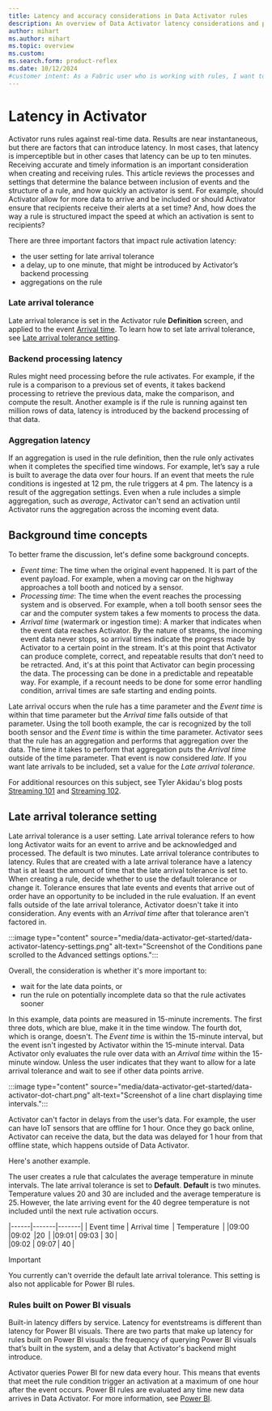 ```yaml
---
title: Latency and accuracy considerations in Data Activator rules
description: An overview of Data Activator latency considerations and performance when building Data Activator rules.
author: mihart
ms.author: mihart
ms.topic: overview
ms.custom:  
ms.search.form: product-reflex
ms.date: 10/12/2024
#customer intent: As a Fabric user who is working with rules, I want to understand the factors that help to determine when actions are included and excluded from rule reporting.
---
```


# Latency in Activator

Activator runs rules against real-time data. Results are near instantaneous, but there are factors that can introduce latency. In most cases, that latency is imperceptible but in other cases that latency can be up to ten minutes. Receiving accurate and timely information is an important consideration when creating and receiving rules. This article reviews the processes and settings that determine the balance between inclusion of events and the structure of a rule, and how quickly an activator is sent. For example, should Activator allow for more data to arrive and be included or should Activator ensure that recipients receive their alerts at a set time? And, how does the way a rule is structured impact the speed at which an activation is sent to recipients? 

There are three important factors that impact rule activation latency: 
- the user setting for late arrival tolerance
- a delay, up to one minute, that might be introduced by Activator’s backend processing
- aggregations on the rule

### Late arrival tolerance

Late arrival tolerance is set in the Activator rule **Definition** screen, and applied to the event [Arrival time](#background-time-concepts). To learn how to set late arrival tolerance, see [Late arrival tolerance setting](#late-arrival-tolerance-setting).

### Backend processing latency

Rules might need processing before the rule activates. For example, if the rule is a comparison to a previous set of events, it takes backend processing to retrieve the previous data, make the comparison, and compute the result. Another example is if the rule is running against ten million rows of data, latency is introduced by the backend processing of that data. 

### Aggregation latency

If an aggregation is used in the rule definition, then the rule only activates when it completes the specified time windows. For example, let’s say a rule is built to average the data over four hours. If an event that meets the rule conditions is ingested at 12 pm, the rule triggers at 4 pm. The latency is a result of the aggregation settings. Even when a rule includes a simple aggregation, such as *average*, Activator can't send an activation until Activator runs the aggregation across the incoming event data.

## Background time concepts

To better frame the discussion, let's define some background concepts.
- _Event time_: The time when the original event happened. It is part of the event payload. For example, when a moving car on the highway approaches a toll booth and noticed by a sensor.
- _Processing time_: The time when the event reaches the processing system and is observed. For example, when a toll booth sensor sees the car and the computer system takes a few moments to process the data.
- _Arrival time_ (watermark or ingestion time): A marker that indicates when the event data reaches Activator. By the nature of streams, the incoming event data never stops, so arrival times indicate the progress made by Activator to a certain point in the stream. It's at this point that Activator can produce complete, correct, and repeatable results that don’t need to be retracted. And, it's at this point that Activator can begin processing the data. The processing can be done in a predictable and repeatable way. For example, if a recount needs to be done for some error handling condition, arrival times are safe starting and ending points.

Late arrival occurs when the rule has a time parameter and the *Event time* is within that time parameter but the *Arrival time* falls outside of that parameter. Using the toll booth example, the car is recognized by the toll booth sensor and the *Event time* is within the time parameter. Activator sees that the rule has an aggregation and performs that aggregation over the data. The time it takes to perform that aggregation puts the *Arrival time* outside of the time parameter. That event is now considered *late*. If you want late arrivals to be included, set a value for the *Late arrival tolerance*. 

For additional resources on this subject, see Tyler Akidau's blog posts [Streaming 101](https://www.oreilly.com/ideas/the-world-beyond-batch-streaming-101) and [Streaming 102](https://www.oreilly.com/ideas/the-world-beyond-batch-streaming-102).

##  Late arrival tolerance setting

Late arrival tolerance is a user setting. Late arrival tolerance refers to how long Activator waits for an event to arrive and be acknowledged and processed. The default is two minutes. Late arrival tolerance contributes to latency. Rules that are created with a late arrival tolerance have a latency that is at least the amount of time that the late arrival tolerance is set to. When creating a rule, decide whether to use the default tolerance or change it. Tolerance ensures that late events and events that arrive out of order have an opportunity to be included in the rule evaluation. If an event falls outside of the late arrival tolerance, Activator doesn't take it into consideration. Any events with an *Arrival time* after that tolerance aren't factored in. 

:::image type="content" source="media/data-activator-get-started/data-activator-latency-settings.png" alt-text="Screenshot of the Conditions pane scrolled to the Advanced settings options.":::

Overall, the consideration is whether it's more important to:

- wait for the late data points, or 
- run the rule on potentially incomplete data so that the rule activates sooner  

In this example, data points are measured in 15-minute increments. The first three dots, which are blue, make it in the time window. The fourth dot, which is orange, doesn't. The *Event time* is within the 15-minute interval, but the event isn't ingested by Activator within the 15-minute interval. Data Activator only evaluates the rule over data with an *Arrival time* within the 15-minute window. Unless the user indicates that they want to allow for a late arrival tolerance and wait to see if other data points arrive.  

:::image type="content" source="media/data-activator-get-started/data-activator-dot-chart.png" alt-text="Screenshot of a line chart displaying time intervals.":::

Activator can't factor in delays from the user’s data. For example, the user can have IoT sensors that are offline for 1 hour. Once they go back online, Activator can receive the data, but the data was delayed for 1 hour from that offline state, which happens outside of Data Activator. 

Here's another example.  

The user creates a rule that calculates the average temperature in minute intervals. The late arrival tolerance is set to **Default**. **Default** is two minutes. Temperature values 20 and 30 are included and the average temperature is 25. However, the late arriving event for the 40 degree temperature is not included until the next rule activation occurs.  

|------|-------|-------|
|  Event time  | Arrival time  | Temperature  |
|09:00  |09:02  |20  |
|09:01 | 09:03  | 30 |  
|09:02  |   09:07 | 40 | 

> [!IMPORTANT]
> You currently can't override the default late arrival tolerance. This setting is also not applicable for Power BI rules. 

### Rules built on Power BI visuals 

Built-in latency differs by service. Latency for eventstreams is different than latency for Power BI visuals. There are two parts that make up latency for rules built on Power BI visuals: the frequency of querying Power BI visuals that’s built in the system, and a delay that Activator's backend might introduce. 

Activator queries Power BI for new data every hour. This means that events that meet the rule condition trigger an activation at a maximum of one hour after the event occurs. Power BI rules are evaluated any time new data arrives in Data Activator. For more information, see [Power BI](data-activator-get-data-power-bi.md). 
